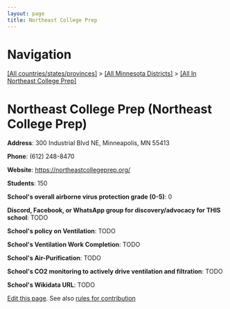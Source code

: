 ```yaml
---
layout: page
title: Northeast College Prep
---
```

# Navigation

[[All countries/states/provinces]](../../..) > [[All Minnesota Districts]](../..) > [[All In Northeast College Prep]](..)

# Northeast College Prep (Northeast College Prep)

**Address**: 300 Industrial Blvd NE, Minneapolis, MN 55413

**Phone**: (612) 248-8470

**Website**: <https://northeastcollegeprep.org/>

**Students**: 150

**School's overall airborne virus protection grade (0-5)**: 0

**Discord, Facebook, or WhatsApp group for discovery/advocacy for THIS school**: TODO

**School's policy on Ventilation**: TODO

**School's Ventilation Work Completion**: TODO

**School's Air-Purification**: TODO

**School's CO2 monitoring to actively drive ventilation and filtration**: TODO

**School's Wikidata URL**: TODO


[Edit this page](https://github.com/ventilate-schools/MN/edit/main/./Northeast_College_Prep/Northeast_College_Prep.md). See also [rules for contribution](../../../contribution-rules/)